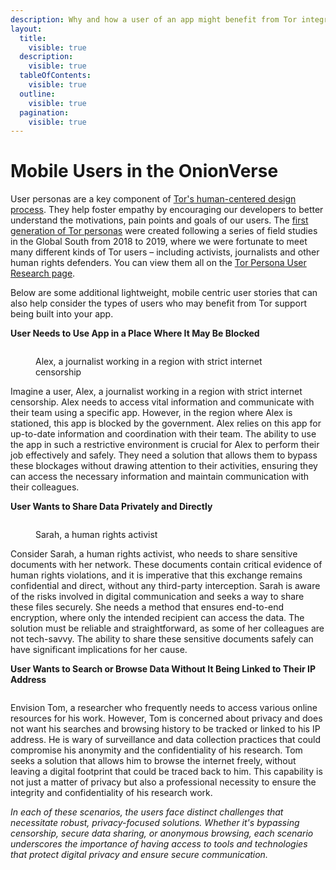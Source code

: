 ```yaml
---
description: Why and how a user of an app might benefit from Tor integration
layout:
  title:
    visible: true
  description:
    visible: true
  tableOfContents:
    visible: true
  outline:
    visible: true
  pagination:
    visible: true
---
```


# Mobile Users in the OnionVerse

User personas are a key component of [Tor's human-centered design process](https://community.torproject.org/user-research/). They help foster empathy by encouraging our developers to better understand the motivations, pain points and goals of our users. The [first generation of Tor personas](https://community.torproject.org/user-research/personas/) were created following a series of field studies in the Global South from 2018 to 2019, where we were fortunate to meet many different kinds of Tor users – including activists, journalists and other human rights defenders. You can view them all on the [Tor Persona User Research page](https://community.torproject.org/user-research/personas/).

Below are some additional lightweight, mobile centric user stories that can also help consider the types of users who may benefit from Tor support being built into your app.

**User Needs to Use App in a Place Where It May Be Blocked**

<figure><img src="https://images.unsplash.com/photo-1569016832321-084c128adeb8?crop=entropy&#x26;cs=srgb&#x26;fm=jpg&#x26;ixid=M3wxOTcwMjR8MHwxfHNlYXJjaHw4fHxqb3VybmFsaXN0fGVufDB8fHx8MTcwMTIwMzgyNXww&#x26;ixlib=rb-4.0.3&#x26;q=85" alt=""><figcaption><p>Alex, a journalist working in a region with strict internet censorship</p></figcaption></figure>

Imagine a user, Alex, a journalist working in a region with strict internet censorship. Alex needs to access vital information and communicate with their team using a specific app. However, in the region where Alex is stationed, this app is blocked by the government. Alex relies on this app for up-to-date information and coordination with their team. The ability to use the app in such a restrictive environment is crucial for Alex to perform their job effectively and safely. They need a solution that allows them to bypass these blockages without drawing attention to their activities, ensuring they can access the necessary information and maintain communication with their colleagues.

**User Wants to Share Data Privately and Directly**



<figure><img src="https://images.unsplash.com/photo-1591848478625-de43268e6fb8?crop=entropy&#x26;cs=srgb&#x26;fm=jpg&#x26;ixid=M3wxOTcwMjR8MHwxfHNlYXJjaHwxfHxhY3RpdmlzdHxlbnwwfHx8fDE3MDEyMDM4NzZ8MA&#x26;ixlib=rb-4.0.3&#x26;q=85" alt=""><figcaption><p>Sarah, a human rights activist</p></figcaption></figure>

Consider Sarah, a human rights activist, who needs to share sensitive documents with her network. These documents contain critical evidence of human rights violations, and it is imperative that this exchange remains confidential and direct, without any third-party interception. Sarah is aware of the risks involved in digital communication and seeks a way to share these files securely. She needs a method that ensures end-to-end encryption, where only the intended recipient can access the data. The solution must be reliable and straightforward, as some of her colleagues are not tech-savvy. The ability to share these sensitive documents safely can have significant implications for her cause.

**User Wants to Search or Browse Data Without It Being Linked to Their IP Address**

<figure><img src="https://images.unsplash.com/photo-1622556498246-755f44ca76f3?crop=entropy&#x26;cs=srgb&#x26;fm=jpg&#x26;ixid=M3wxOTcwMjR8MHwxfHNlYXJjaHwxfHxwZXJzb24lMjB1c2luZyUyMHBob25lfGVufDB8fHx8MTcxNjMzNTMwOXww&#x26;ixlib=rb-4.0.3&#x26;q=85" alt=""><figcaption></figcaption></figure>

Envision Tom, a researcher who frequently needs to access various online resources for his work. However, Tom is concerned about privacy and does not want his searches and browsing history to be tracked or linked to his IP address. He is wary of surveillance and data collection practices that could compromise his anonymity and the confidentiality of his research. Tom seeks a solution that allows him to browse the internet freely, without leaving a digital footprint that could be traced back to him. This capability is not just a matter of privacy but also a professional necessity to ensure the integrity and confidentiality of his research work.

_In each of these scenarios, the users face distinct challenges that necessitate robust, privacy-focused solutions. Whether it's bypassing censorship, secure data sharing, or anonymous browsing, each scenario underscores the importance of having access to tools and technologies that protect digital privacy and ensure secure communication._
